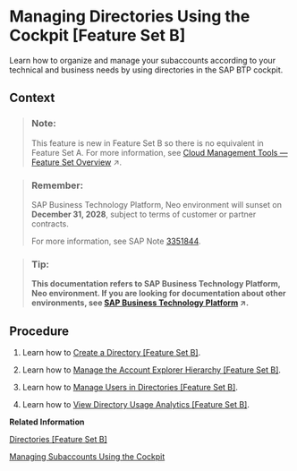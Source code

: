<!-- loiof495ac1a62684affbff9f2629fe58bb0 -->

# Managing Directories Using the Cockpit \[Feature Set B\]

Learn how to organize and manage your subaccounts according to your technical and business needs by using directories in the SAP BTP cockpit.



## Context

> ### Note:  
> This feature is new in Feature Set B so there is no equivalent in Feature Set A. For more information, see [Cloud Management Tools — Feature Set Overview](https://help.sap.com/viewer/65de2977205c403bbc107264b8eccf4b/Cloud/en-US/caf4e4e23aef4666ad8f125af393dfb2.html "Cloud management tools represent the group of technologies designed for managing SAP BTP.") :arrow_upper_right:.

> ### Remember:  
> SAP Business Technology Platform, Neo environment will sunset on **December 31, 2028**, subject to terms of customer or partner contracts.
> 
> For more information, see SAP Note [3351844](https://me.sap.com/notes/3351844).

> ### Tip:  
> **This documentation refers to SAP Business Technology Platform, Neo environment. If you are looking for documentation about other environments, see [SAP Business Technology Platform](https://help.sap.com/viewer/65de2977205c403bbc107264b8eccf4b/Cloud/en-US/6a2c1ab5a31b4ed9a2ce17a5329e1dd8.html "SAP Business Technology Platform (SAP BTP) is an integrated offering comprised of four technology portfolios: database and data management, application development and integration, analytics, and intelligent technologies. The platform offers users the ability to turn data into business value, compose end-to-end business processes, and build and extend SAP applications quickly.") :arrow_upper_right:.**



## Procedure

1.  Learn how to [Create a Directory \[Feature Set B\]](create-a-directory-feature-set-b-b8ef1c4.md).

2.  Learn how to [Manage the Account Explorer Hierarchy \[Feature Set B\]](manage-the-account-explorer-hierarchy-feature-set-b-2e2a5b6.md).

3.  Learn how to [Manage Users in Directories \[Feature Set B\]](manage-users-in-directories-feature-set-b-ff4d4a4.md).

4.  Learn how to [View Directory Usage Analytics \[Feature Set B\]](view-directory-usage-analytics-feature-set-b-a287782.md).


**Related Information**  


[Directories \[Feature Set B\]](../10-concepts-neo/account-model-722a475.md#loioa92721fc75524ec09a7a7255997dbd94 "With directories, you can organize and manage your subaccounts according to your technical and business needs.")

[Managing Subaccounts Using the Cockpit](managing-subaccounts-using-the-cockpit-55d0b6d.md "Learn how to structure a global account according to your organization’s and project’s requirements with regard to members, authorizations, and entitlements by managing subaccounts.")

